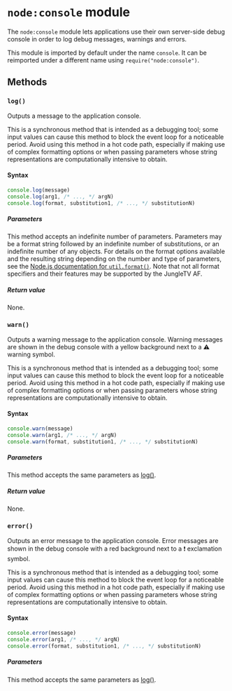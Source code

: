 # `node:console` module

The `node:console` module lets applications use their own server-side debug console in order to log debug messages, warnings and errors.

This module is imported by default under the name `console`.
It can be reimported under a different name using `require("node:console")`.

## Methods

### `log()`

Outputs a message to the application console.

This is a synchronous method that is intended as a debugging tool; some input values can cause this method to block the event loop for a noticeable period.
Avoid using this method in a hot code path, especially if making use of complex formatting options or when passing parameters whose string representations are computationally intensive to obtain.

#### Syntax

```js
console.log(message)
console.log(arg1, /* ..., */ argN)
console.log(format, substitution1, /* ..., */ substitutionN)
```

##### Parameters

This method accepts an indefinite number of parameters.
Parameters may be a format string followed by an indefinite number of substitutions, or an indefinite number of any objects.
For details on the format options available and the resulting string depending on the number and type of parameters, see the [Node.js documentation for `util.format()`](https://nodejs.org/api/util.html#utilformatformat-args).
Note that not all format specifiers and their features may be supported by the JungleTV AF.

##### Return value

None.

### `warn()`

Outputs a warning message to the application console.
Warning messages are shown in the debug console with a yellow background next to a ⚠️ warning symbol.

This is a synchronous method that is intended as a debugging tool; some input values can cause this method to block the event loop for a noticeable period.
Avoid using this method in a hot code path, especially if making use of complex formatting options or when passing parameters whose string representations are computationally intensive to obtain.

#### Syntax

```js
console.warn(message)
console.warn(arg1, /* ..., */ argN)
console.warn(format, substitution1, /* ..., */ substitutionN)
```

##### Parameters

This method accepts the same parameters as [log()](#log).

##### Return value

None.

### `error()`

Outputs an error message to the application console.
Error messages are shown in the debug console with a red background next to a ❗ exclamation symbol.

This is a synchronous method that is intended as a debugging tool; some input values can cause this method to block the event loop for a noticeable period.
Avoid using this method in a hot code path, especially if making use of complex formatting options or when passing parameters whose string representations are computationally intensive to obtain.

#### Syntax

```js
console.error(message)
console.error(arg1, /* ..., */ argN)
console.error(format, substitution1, /* ..., */ substitutionN)
```

##### Parameters

This method accepts the same parameters as [log()](#log).